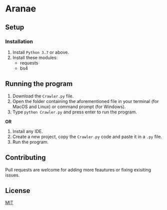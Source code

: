 # Aranae


## Setup

### Installation

1. Install ```Python 3.7``` or above.
2. Install these modules:
    - requests
    - bs4
    
## Running the program

1. Download the ```Crawler.py``` file.
2. Open the folder containing the aforementioned file in your terminal (for MacOS and Linux) or command prompt (for Windows).
3. Type ```python Crawler.py``` and press enter to run the program.

**OR**

1. Install any IDE.
2. Create a new project, copy the ```Crawler.py``` code and paste it in a ```.py``` file.
3. Run the program.

## Contributing

Pull requests are welcome for adding more feautures or fixing exisiting issues. 

## License

[MIT](https://github.com/janus-tg/ML_heart_disease/blob/master/LICENSE)
